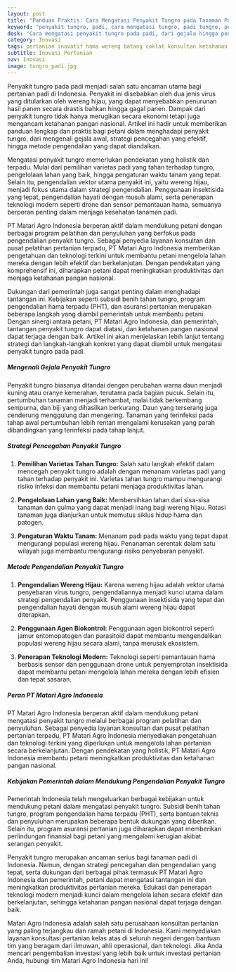 ```yaml
---
layout: post
title: "Panduan Praktis: Cara Mengatasi Penyakit Tungro pada Tanaman Padi"
keyword: "penyakit tungro, padi, cara mengatasi tungro, padi tungro, penyakit tanaman padi, perawatan padi, kesehatan tanaman padi, konsultan pertanian, pelatihan pertanian terpadu, PT Matari Agro Indonesia"
desk: "Cara mengatasi penyakit tungro pada padi, dari gejala hingga pengendalian efektif, untuk meningkatkan produktivitas pertanian di Indonesia"
category: Inovasi
tags: pertanian inovatif hama wereng batang coklat konsultan ketahanan pangan
subtitle: Inovasi Pertanian
nav: Inovasi
image: tungro_padi.jpg
---
```


Penyakit tungro pada padi menjadi salah satu ancaman utama bagi pertanian padi di Indonesia. Penyakit ini disebabkan oleh dua jenis virus yang ditularkan oleh wereng hijau, yang dapat menyebabkan penurunan hasil panen secara drastis bahkan hingga gagal panen. Dampak dari penyakit tungro tidak hanya merugikan secara ekonomi tetapi juga mengancam ketahanan pangan nasional. Artikel ini hadir untuk memberikan panduan lengkap dan praktis bagi petani dalam menghadapi penyakit tungro, dari mengenali gejala awal, strategi pencegahan yang efektif, hingga metode pengendalian yang dapat diandalkan.

Mengatasi penyakit tungro memerlukan pendekatan yang holistik dan terpadu. Mulai dari pemilihan varietas padi yang tahan terhadap tungro, pengelolaan lahan yang baik, hingga pengaturan waktu tanam yang tepat. Selain itu, pengendalian vektor utama penyakit ini, yaitu wereng hijau, menjadi fokus utama dalam strategi pengendalian. Penggunaan insektisida yang tepat, pengendalian hayati dengan musuh alami, serta penerapan teknologi modern seperti drone dan sensor pemantauan hama, semuanya berperan penting dalam menjaga kesehatan tanaman padi.

PT Matari Agro Indonesia berperan aktif dalam mendukung petani dengan berbagai program pelatihan dan penyuluhan yang berfokus pada pengendalian penyakit tungro. Sebagai penyedia layanan konsultan dan pusat pelatihan pertanian terpadu, PT Matari Agro Indonesia memberikan pengetahuan dan teknologi terkini untuk membantu petani mengelola lahan mereka dengan lebih efektif dan berkelanjutan. Dengan pendekatan yang komprehensif ini, diharapkan petani dapat meningkatkan produktivitas dan menjaga ketahanan pangan nasional.

Dukungan dari pemerintah juga sangat penting dalam menghadapi tantangan ini. Kebijakan seperti subsidi benih tahan tungro, program pengendalian hama terpadu (PHT), dan asuransi pertanian merupakan beberapa langkah yang diambil pemerintah untuk membantu petani. Dengan sinergi antara petani, PT Matari Agro Indonesia, dan pemerintah, tantangan penyakit tungro dapat diatasi, dan ketahanan pangan nasional dapat terjaga dengan baik. Artikel ini akan menjelaskan lebih lanjut tentang strategi dan langkah-langkah konkret yang dapat diambil untuk mengatasi penyakit tungro pada padi.

##### Mengenali Gejala Penyakit Tungro

Penyakit tungro biasanya ditandai dengan perubahan warna daun menjadi kuning atau oranye kemerahan, terutama pada bagian pucuk. Selain itu, pertumbuhan tanaman menjadi terhambat, malai tidak berkembang sempurna, dan biji yang dihasilkan berkurang. Daun yang terserang juga cenderung menggulung dan mengering. Tanaman yang terinfeksi pada tahap awal pertumbuhan lebih rentan mengalami kerusakan yang parah dibandingkan yang terinfeksi pada tahap lanjut.

##### Strategi Pencegahan Penyakit Tungro

1. **Pemilihan Varietas Tahan Tungro:** Salah satu langkah efektif dalam mencegah penyakit tungro adalah dengan menanam varietas padi yang tahan terhadap penyakit ini. Varietas tahan tungro mampu mengurangi risiko infeksi dan membantu petani menjaga produktivitas lahan.

2. **Pengelolaan Lahan yang Baik:** Membersihkan lahan dari sisa-sisa tanaman dan gulma yang dapat menjadi inang bagi wereng hijau. Rotasi tanaman juga dianjurkan untuk memutus siklus hidup hama dan patogen.

3. **Pengaturan Waktu Tanam:** Menanam padi pada waktu yang tepat dapat mengurangi populasi wereng hijau. Penanaman serentak dalam satu wilayah juga membantu mengurangi risiko penyebaran penyakit.

##### Metode Pengendalian Penyakit Tungro

1. **Pengendalian Wereng Hijau:** Karena wereng hijau adalah vektor utama penyebaran virus tungro, pengendaliannya menjadi kunci utama dalam strategi pengendalian penyakit. Penggunaan insektisida yang tepat dan pengendalian hayati dengan musuh alami wereng hijau dapat diterapkan.

2. **Penggunaan Agen Biokontrol:** Penggunaan agen biokontrol seperti jamur entomopatogen dan parasitoid dapat membantu mengendalikan populasi wereng hijau secara alami, tanpa merusak ekosistem.

3. **Penerapan Teknologi Modern:** Teknologi seperti pemantauan hama berbasis sensor dan penggunaan drone untuk penyemprotan insektisida dapat membantu petani mengelola lahan mereka dengan lebih efisien dan tepat sasaran.

##### Peran PT Matari Agro Indonesia

PT Matari Agro Indonesia berperan aktif dalam mendukung petani mengatasi penyakit tungro melalui berbagai program pelatihan dan penyuluhan. Sebagai penyedia layanan konsultan dan pusat pelatihan pertanian terpadu, PT Matari Agro Indonesia menyediakan pengetahuan dan teknologi terkini yang diperlukan untuk mengelola lahan pertanian secara berkelanjutan. Dengan pendekatan yang holistik, PT Matari Agro Indonesia membantu petani meningkatkan produktivitas dan ketahanan pangan nasional.

##### Kebijakan Pemerintah dalam Mendukung Pengendalian Penyakit Tungro

Pemerintah Indonesia telah mengeluarkan berbagai kebijakan untuk mendukung petani dalam mengatasi penyakit tungro. Subsidi benih tahan tungro, program pengendalian hama terpadu (PHT), serta bantuan teknis dan penyuluhan merupakan beberapa bentuk dukungan yang diberikan. Selain itu, program asuransi pertanian juga diharapkan dapat memberikan perlindungan finansial bagi petani yang mengalami kerugian akibat serangan penyakit.

Penyakit tungro merupakan ancaman serius bagi tanaman padi di Indonesia. Namun, dengan strategi pencegahan dan pengendalian yang tepat, serta dukungan dari berbagai pihak termasuk PT Matari Agro Indonesia dan pemerintah, petani dapat mengatasi tantangan ini dan meningkatkan produktivitas pertanian mereka. Edukasi dan penerapan teknologi modern menjadi kunci dalam mengelola lahan secara efektif dan berkelanjutan, sehingga ketahanan pangan nasional dapat terjaga dengan baik.

Matari Agro Indonesia adalah salah satu perusahaan konsultan pertanian yang paling terjangkau dan ramah petani di Indonesia. Kami menyediakan layanan konsultasi pertanian kelas atas di seluruh negeri dengan bantuan tim yang beragam dari ilmuwan, ahli operasional, dan teknologi. Jika Anda mencari pengembalian investasi yang lebih baik untuk investasi pertanian Anda, hubungi tim Matari Agro Indonesia hari ini!

